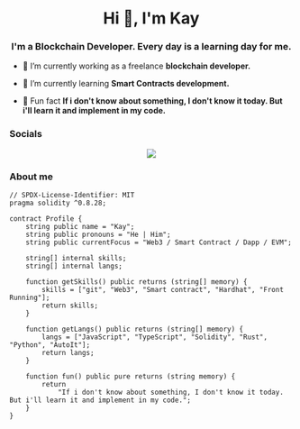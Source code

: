 <h1 align="center">Hi 👋, I'm Kay</h1>
<h3 align="center">I'm a Blockchain Developer. Every day is a learning day for me.</h3>

-   🔭 I’m currently working as a freelance **blockchain developer.**

-   🌱 I’m currently learning **Smart Contracts development.**

-   👀 Fun fact **If i don't know about something, I don't know it today. But i'll learn it and implement in my code.**

### Socials

<p align="center">
  <a href="https://monkeytype.com/profile/Kay-79"><img src="https://img.shields.io/badge/Monkeytype-gray?style=for-the-badge&logo=monkeytype&logoColor=white"></a>
</p>

### About me

```solidity
// SPDX-License-Identifier: MIT
pragma solidity ^0.8.28;

contract Profile {
    string public name = "Kay";
    string public pronouns = "He | Him";
    string public currentFocus = "Web3 / Smart Contract / Dapp / EVM";

    string[] internal skills;
    string[] internal langs;

    function getSkills() public returns (string[] memory) {
        skills = ["git", "Web3", "Smart contract", "Hardhat", "Front Running"];
        return skills;
    }

    function getLangs() public returns (string[] memory) {
        langs = ["JavaScript", "TypeScript", "Solidity", "Rust", "Python", "AutoIt"];
        return langs;
    }

    function fun() public pure returns (string memory) {
        return
            "If i don't know about something, I don't know it today. But i'll learn it and implement in my code.";
    }
}
```
